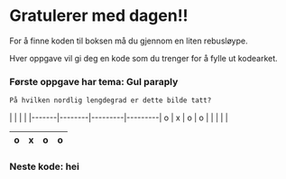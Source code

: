 # Gratulerer med dagen!!

For å finne koden til boksen må du gjennom en liten rebusløype.

Hver oppgave vil gi deg en kode som du trenger for å fylle ut kodearket.

### Første oppgave har tema: Gul paraply

```markdown
På hvilken nordlig lengdegrad er dette bilde tatt?
```

 |  |  |  |
|-------|--------|---------|---------|
o | x | o | o |
 | | | |

o | x | o | o |
|-------|--------|---------|---------|


### Neste kode: hei
